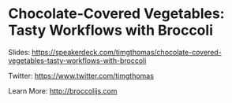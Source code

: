 # Chocolate-Covered Vegetables: Tasty Workflows with Broccoli

Slides: https://speakerdeck.com/timgthomas/chocolate-covered-vegetables-tasty-workflows-with-broccoli

Twitter: https://www.twitter.com/timgthomas

Learn More: http://broccolijs.com
